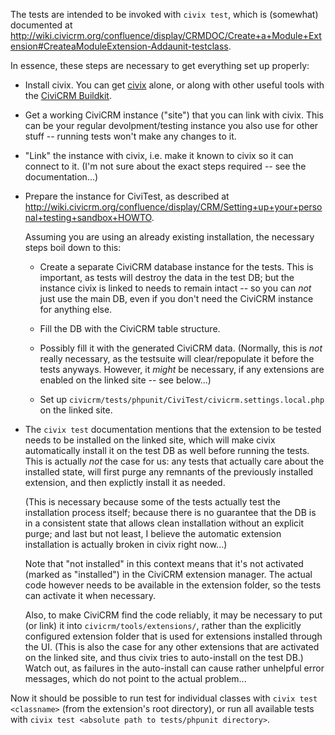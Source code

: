 The tests are intended to be invoked with `civix test`, which is (somewhat)
documented at
<http://wiki.civicrm.org/confluence/display/CRMDOC/Create+a+Module+Extension#CreateaModuleExtension-Addaunit-testclass>.

In essence, these steps are necessary to get everything set up properly:

  * Install civix. You can get [civix](https://github.com/totten/civix) alone,
    or along with other useful tools with the [CiviCRM
    Buildkit](https://github.com/civicrm/civicrm-buildkit).

  * Get a working CiviCRM instance ("site") that you can link with civix. This
    can be your regular devolpment/testing instance you also use for other stuff
    -- running tests won't make any changes to it.

  * "Link" the instance with civix, i.e. make it known to civix so it can
    connect to it. (I'm not sure about the exact steps required -- see the
    documentation...)

  * Prepare the instance for CiviTest, as described at
    <http://wiki.civicrm.org/confluence/display/CRM/Setting+up+your+personal+testing+sandbox+HOWTO>.

    Assuming you are using an already existing installation, the necessary steps
    boil down to this:

      + Create a separate CiviCRM database instance for the tests. This is
        important, as tests will destroy the data in the test DB; but the
        instance civix is linked to needs to remain intact -- so you can *not*
        just use the main DB, even if you don't need the CiviCRM instance for
        anything else.

      + Fill the DB with the CiviCRM table structure.

      + Possibly fill it with the generated CiviCRM data. (Normally, this is
        *not* really necessary, as the testsuite will clear/repopulate it
        before the tests anyways. However, it *might* be necessary, if any
        extensions are enabled on the linked site -- see below...)

      + Set up `civicrm/tests/phpunit/CiviTest/civicrm.settings.local.php` on the
        linked site.

  * The `civix test` documentation mentions that the extension to be tested
    needs to be installed on the linked site, which will make civix
    automatically install it on the test DB as well before running the tests.
    This is actually *not* the case for us: any tests that actually care about
    the installed state, will first purge any remnants of the previously
    installed extension, and then explictly install it as needed.

    (This is necessary because some of the tests actually test the installation
    process itself; because there is no guarantee that the DB is in a consistent
    state that allows clean installation without an explicit purge; and last but
    not least, I believe the automatic extension installation is actually broken
    in civix right now...)

    Note that "not installed" in this context means that it's not activated
    (marked as "installed") in the CiviCRM extension manager. The actual code
    however needs to be available in the extension folder, so the tests can
    activate it when necessary.

    Also, to make CiviCRM find the code reliably, it may be necessary to put (or
    link) it into `civicrm/tools/extensions/`, rather than the explicitly
    configured extension folder that is used for extensions installed through
    the UI. (This is also the case for any other extensions that are activated
    on the linked site, and thus civix tries to auto-install on the test DB.)
    Watch out, as failures in the auto-install can cause rather unhelpful error
    messages, which do not point to the actual problem...

Now it should be possible to run test for individual classes with `civix test
<classname>` (from the extension's root directory), or run all available tests
with `civix test <absolute path to tests/phpunit directory>`.
